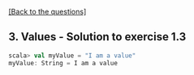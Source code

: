 [[Back to the questions]](../../03.%20Values.md#exercise-1)

## 3. Values - Solution to exercise 1.3

```scala
scala> val myValue = "I am a value"
myValue: String = I am a value
```
